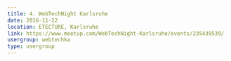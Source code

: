 ```yaml
---
title: 4. WebTechNight Karlsruhe
date: 2016-11-22
location: ETECTURE, Karlsruhe
link: https://www.meetup.com/WebTechNight-Karlsruhe/events/235439539/
usergroup: webtechka
type: usergroup
---
```


